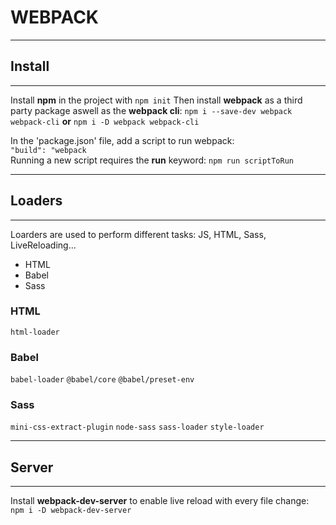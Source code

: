 # WEBPACK

---

## Install

---

Install **npm** in the project with `npm init`
Then install **webpack** as a third party package aswell as the **webpack cli**:
`npm i --save-dev webpack webpack-cli`
**or**
`npm i -D webpack webpack-cli`

In the 'package.json' file, add a script to run webpack:  
`"build": "webpack`  
Running a new script requires the **run** keyword: `npm run scriptToRun`

---
## Loaders
---
Loarders are used to perform different tasks: JS, HTML, Sass, LiveReloading...

- HTML
- Babel
- Sass

### HTML
`html-loader`

### Babel
`babel-loader`
`@babel/core`
`@babel/preset-env`

### Sass
`mini-css-extract-plugin`
`node-sass`
`sass-loader`
`style-loader`

---
## Server
---
Install **webpack-dev-server** to enable live reload with every file change:  
`npm i -D webpack-dev-server`